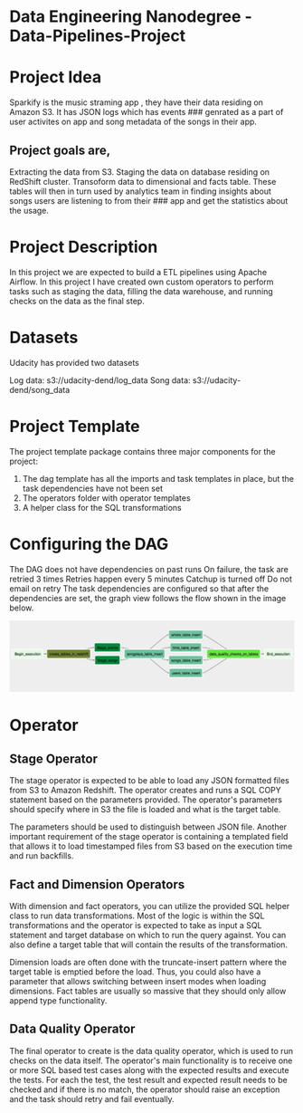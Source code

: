 # Data Engineering Nanodegree - Data-Pipelines-Project


# Project Idea


Sparkify is the music straming app , they have their data residing on Amazon S3. It has JSON logs which has events ### genrated as a part of user activites on app and song metadata of the songs in their app.

## Project goals are,

Extracting the data from S3.
Staging the data on database residing on RedShift cluster.
Transoform data to dimensional and facts table.
These tables will then in turn used by analytics team in finding insights about songs users are listening to from their ### app and get the statistics about the usage.

# Project Description

In this project we are expected to build a ETL pipelines using Apache Airflow. 
In this project I have created  own custom operators to perform tasks such as staging the data, filling the data warehouse, and running checks on the data as the final step.

# Datasets
Udacity has provided two datasets

Log data: s3://udacity-dend/log_data
Song data: s3://udacity-dend/song_data


# Project Template
The project template package contains three major components for the project:

1. The dag template has all the imports and task templates in place, but the task dependencies have not been set
2. The operators folder with operator templates
3. A helper class for the SQL transformations


# Configuring the DAG

The DAG does not have dependencies on past runs
On failure, the task are retried 3 times
Retries happen every 5 minutes
Catchup is turned off
Do not email on retry
The task dependencies are configured so that after the dependencies are set, the graph view follows the flow shown in the image below.

![](DAG_DEND.png)

# Operator 
## Stage Operator
The stage operator is expected to be able to load any JSON formatted files from S3 to Amazon Redshift. The operator creates and runs a SQL COPY statement based on the parameters provided. The operator's parameters should specify where in S3 the file is loaded and what is the target table.

The parameters should be used to distinguish between JSON file. Another important requirement of the stage operator is containing a templated field that allows it to load timestamped files from S3 based on the execution time and run backfills.

## Fact and Dimension Operators
With dimension and fact operators, you can utilize the provided SQL helper class to run data transformations. Most of the logic is within the SQL transformations and the operator is expected to take as input a SQL statement and target database on which to run the query against. You can also define a target table that will contain the results of the transformation.

Dimension loads are often done with the truncate-insert pattern where the target table is emptied before the load. Thus, you could also have a parameter that allows switching between insert modes when loading dimensions. Fact tables are usually so massive that they should only allow append type functionality.

## Data Quality Operator
The final operator to create is the data quality operator, which is used to run checks on the data itself. The operator's main functionality is to receive one or more SQL based test cases along with the expected results and execute the tests. For each the test, the test result and expected result needs to be checked and if there is no match, the operator should raise an exception and the task should retry and fail eventually.
